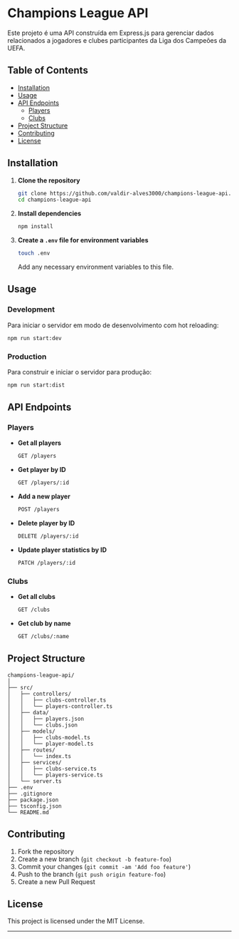 # Champions League API

Este projeto é uma API construída em Express.js para gerenciar dados relacionados a jogadores e clubes participantes da Liga dos Campeões da UEFA.

## Table of Contents

- [Installation](#installation)
- [Usage](#usage)
- [API Endpoints](#api-endpoints)
  - [Players](#players)
  - [Clubs](#clubs)
- [Project Structure](#project-structure)
- [Contributing](#contributing)
- [License](#license)

## Installation

1. **Clone the repository**

   ```sh
   git clone https://github.com/valdir-alves3000/champions-league-api.git
   cd champions-league-api
   ```

2. **Install dependencies**

   ```sh
   npm install
   ```

3. **Create a `.env` file for environment variables**

   ```sh
   touch .env
   ```

   Add any necessary environment variables to this file.

## Usage

### Development

Para iniciar o servidor em modo de desenvolvimento com hot reloading:

```sh
npm run start:dev
```

### Production

Para construir e iniciar o servidor para produção:

```sh
npm run start:dist
```

## API Endpoints

### Players

- **Get all players**

  ```sh
  GET /players
  ```

- **Get player by ID**

  ```sh
  GET /players/:id
  ```

- **Add a new player**

  ```sh
  POST /players
  ```

- **Delete player by ID**

  ```sh
  DELETE /players/:id
  ```

- **Update player statistics by ID**

  ```sh
  PATCH /players/:id
  ```

### Clubs

- **Get all clubs**

  ```sh
  GET /clubs
  ```

- **Get club by name**

  ```sh
  GET /clubs/:name
  ```

## Project Structure

```plaintext
champions-league-api/
│
├── src/
│   ├── controllers/
│   │   ├── clubs-controller.ts
│   │   └── players-controller.ts
│   ├── data/
│   │   ├── players.json
│   │   └── clubs.json
│   ├── models/
│   │   ├── clubs-model.ts
│   │   └── player-model.ts
│   ├── routes/
│   │   └── index.ts
│   ├── services/
│   │   ├── clubs-service.ts
│   │   └── players-service.ts
│   └── server.ts
├── .env
├── .gitignore
├── package.json
├── tsconfig.json
└── README.md
```

## Contributing

1. Fork the repository
2. Create a new branch (`git checkout -b feature-foo`)
3. Commit your changes (`git commit -am 'Add foo feature'`)
4. Push to the branch (`git push origin feature-foo`)
5. Create a new Pull Request

## License

This project is licensed under the MIT License.

---
